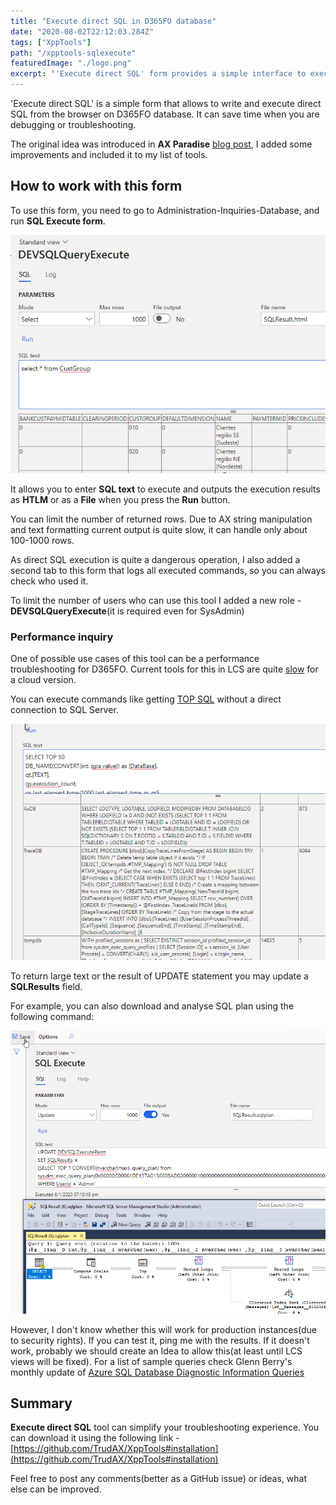```yaml
---
title: "Execute direct SQL in D365FO database"
date: "2020-08-02T22:12:03.284Z"
tags: ["XppTools"]
path: "/xpptools-sqlexecute"
featuredImage: "./logo.png"
excerpt: "'Execute direct SQL' form provides a simple interface to execute SQL commands on D365FO database."
---
```


'Execute direct SQL' is a simple form that allows to write and execute direct SQL from the browser on D365FO database. It can save time when you are debugging or troubleshooting.

The original idea was introduced in **AX Paradise** [blog post](https://axparadise.com/sql-access-on-production-in-d365fo/#page-content), I added some improvements and included it to my list of tools.

## How to work with this form

To use this form, you need to go to Administration-Inquiries-Database, and run **SQL Execute form**.

![SQL form](DEVSQLQueryExecute.png)

It allows you to enter **SQL text** to execute and outputs the execution results as **HTLM** or as a **File** when you press the **Run** button.

You can limit the number of returned rows. Due to AX string manipulation and text formatting current output is quite slow, it can handle only about 100-1000 rows.

As direct SQL execution is quite a dangerous operation, I also added a second tab to this form that logs all executed commands, so you can always check who used it.

To limit the number of users who can use this tool I added a new role - **DEVSQLQueryExecute**(it is required even for SysAdmin)

### Performance inquiry

One of possible use cases of this tool can be a performance troubleshooting for D365FO. Current tools for this in LCS are quite [slow](https://denistrunin.com/performance-sniffing) for a cloud version.

You can execute commands like getting [TOP SQL](https://github.com/TrudAX/TRUDScripts/blob/master/Performance/AX%20Technical%20Audit.md#get-top-sql) without a direct connection to SQL Server.

![Get Top SQL](TopSQL.png)

To return large text or the result of UPDATE statement you may update a **SQLResults** field.  

For example, you can also download and analyse SQL plan using the following command:

![Get SQL plan](SQLPlanOutput.png)

However, I don't know whether this will work for production instances(due to security rights). If you can test it, ping me with the results. If it doesn't work, probably we should create an Idea to allow this(at least until LCS views will be fixed). For a list of sample queries check Glenn Berry's monthly update of [Azure SQL Database Diagnostic Information Queries](https://github.com/ktaranov/sqlserver-kit/blob/master/Scripts/Azure%20SQL%20Database%20Diagnostic%20Information%20Queries.sql)

## Summary

**Execute direct SQL** tool can simplify your troubleshooting experience. You can download it using the following link - [https://github.com/TrudAX/XppTools#installation](https://github.com/TrudAX/XppTools#installation)

Feel free to post any comments(better as a GitHub issue) or ideas, what else can be improved.
